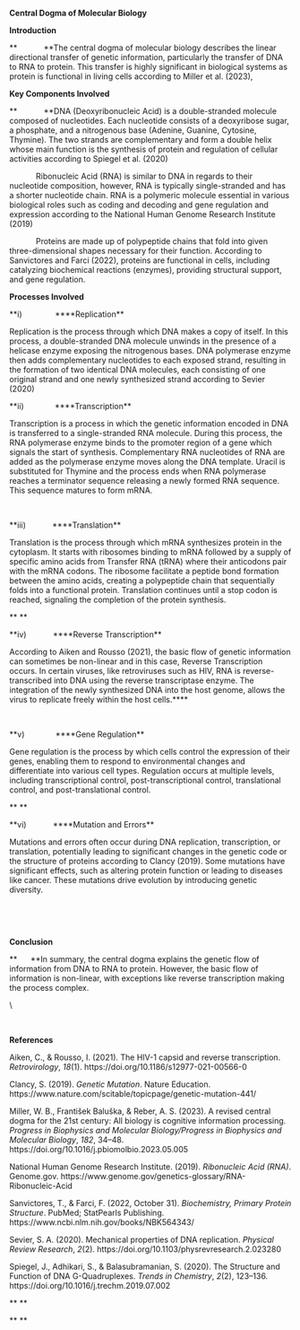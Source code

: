 **Central Dogma of Molecular Biology**

**Introduction**

**            **The central dogma of molecular biology describes the linear directional transfer of genetic information, particularly the transfer of DNA to RNA to protein. This transfer is highly significant in biological systems as protein is functional in living cells according to Miller et al. (2023),

**Key Components Involved**

**            **DNA (Deoxyribonucleic Acid) is a double-stranded molecule composed of nucleotides. Each nucleotide consists of a deoxyribose sugar, a phosphate, and a nitrogenous base (Adenine, Guanine, Cytosine, Thymine). The two strands are complementary and form a double helix whose main function is the synthesis of protein and regulation of cellular activities according to Spiegel et al. (2020)

            Ribonucleic Acid (RNA) is similar to DNA in regards to their nucleotide composition, however, RNA is typically single-stranded and has a shorter nucleotide chain. RNA is a polymeric molecule essential in various biological roles such as coding and decoding and gene regulation and expression according to the National Human Genome Research Institute (2019)

            Proteins are made up of polypeptide chains that fold into given three-dimensional shapes necessary for their function. According to Sanvictores and Farci (2022), proteins are functional in cells, including catalyzing biochemical reactions (enzymes), providing structural support, and gene regulation.

**Processes Involved**

<!--[if !supportLists]-->**i)               **<!--[endif]-->**Replication**

Replication is the process through which DNA makes a copy of itself. In this process, a double-stranded DNA molecule unwinds in the presence of a helicase enzyme exposing the nitrogenous bases. DNA polymerase enzyme then adds complementary nucleotides to each exposed strand, resulting in the formation of two identical DNA molecules, each consisting of one original strand and one newly synthesized strand according to Sevier (2020)

<!--[if !supportLists]-->**ii)              **<!--[endif]-->**Transcription**

Transcription is a process in which the genetic information encoded in DNA is transferred to a single-stranded RNA molecule. During this process, the RNA polymerase enzyme binds to the promoter region of a gene which signals the start of synthesis. Complementary RNA nucleotides of RNA are added as the polymerase enzyme moves along the DNA template. Uracil is substituted for Thymine and the process ends when RNA polymerase reaches a terminator sequence releasing a newly formed RNA sequence. This sequence matures to form mRNA.

 

<!--[if !supportLists]-->**iii)            **<!--[endif]-->**Translation**

Translation is the process through which mRNA synthesizes protein in the cytoplasm. It starts with ribosomes binding to mRNA followed by a supply of specific amino acids from Transfer RNA (tRNA) where their anticodons pair with the mRNA codons. The ribosome facilitate a peptide bond formation between the amino acids, creating a polypeptide chain that sequentially folds into a functional protein. Translation continues until a stop codon is reached, signaling the completion of the protein synthesis.

** **

<!--[if !supportLists]-->**iv)            **<!--[endif]-->**Reverse Transcription**

According to Aiken and Rousso (2021), the basic flow of genetic information can sometimes be non-linear and in this case, Reverse Transcription occurs. In certain viruses, like retroviruses such as HIV, RNA is reverse-transcribed into DNA using the reverse transcriptase enzyme. The integration of the newly synthesized DNA into the host genome, allows the virus to replicate freely within the host cells.****

 

<!--[if !supportLists]-->**v)              **<!--[endif]-->**Gene Regulation**

Gene regulation is the process by which cells control the expression of their genes, enabling them to respond to environmental changes and differentiate into various cell types. Regulation occurs at multiple levels, including transcriptional control, post-transcriptional control, translational control, and post-translational control.

** **

<!--[if !supportLists]-->**vi)            **<!--[endif]-->**Mutation and Errors**

Mutations and errors often occur during DNA replication, transcription, or translation, potentially leading to significant changes in the genetic code or the structure of proteins according to Clancy (2019). Some mutations have significant effects, such as altering protein function or leading to diseases like cancer. These mutations drive evolution by introducing genetic diversity.

 

 

**Conclusion**

**      **In summary, the central dogma explains the genetic flow of information from DNA to RNA to protein. However, the basic flow of information is non-linear, with exceptions like reverse transcription making the process complex.

\


 

**References**

Aiken, C., & Rousso, I. (2021). The HIV-1 capsid and reverse transcription. _Retrovirology_, _18_(1). https\://doi.org/10.1186/s12977-021-00566-0

Clancy, S. (2019). _Genetic Mutation_. Nature Education. https\://www\.nature.com/scitable/topicpage/genetic-mutation-441/

Miller, W. B., František Baluška, & Reber, A. S. (2023). A revised central dogma for the 21st century: All biology is cognitive information processing. _Progress in Biophysics and Molecular Biology/Progress in Biophysics and Molecular Biology_, _182_, 34–48. https\://doi.org/10.1016/j.pbiomolbio.2023.05.005

National Human Genome Research Institute. (2019). _Ribonucleic Acid (RNA)_. Genome.gov. https\://www\.genome.gov/genetics-glossary/RNA-Ribonucleic-Acid

Sanvictores, T., & Farci, F. (2022, October 31). _Biochemistry, Primary Protein Structure_. PubMed; StatPearls Publishing. https\://www\.ncbi.nlm.nih.gov/books/NBK564343/

Sevier, S. A. (2020). Mechanical properties of DNA replication. _Physical Review Research_, _2_(2). https\://doi.org/10.1103/physrevresearch.2.023280

Spiegel, J., Adhikari, S., & Balasubramanian, S. (2020). The Structure and Function of DNA G-Quadruplexes. _Trends in Chemistry_, _2_(2), 123–136. https\://doi.org/10.1016/j.trechm.2019.07.002

** **

** **
